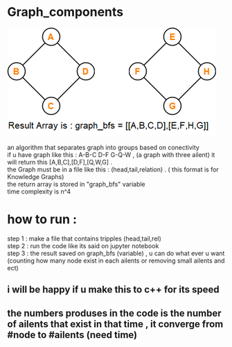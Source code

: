 # Graph_components
![alt text](https://raw.githubusercontent.com/saeedizade/Graph_components/master/example.png?raw=true "Example of what it dose")

an algorithm that separates graph into groups based on conectivity <br />
 if u have graph like this : A-B-C   D-F   G-Q-W , (a graph with three ailent) it will return this  [A,B,C],[D,F],[Q,W,G] . <br />
 the Graph must be in a file like this : (head,tail,relation)  . ( this format is for Knowledge Graphs) <br />
 the return array is stored in "graph_bfs" variable <br />
 time complexity is n^4 <br />

# how to run :
step 1 : make a file that contains tripples (head,tail,rel) <br />
step 2 : run the code like its said on jupyter notebook <br />
step 3 : the result saved on graph_bfs (variable) , u can do what ever u want (counting how many node exist in each ailents or removing small ailents and ect) <br />

## i will be happy if u make this to c++ for its speed
## the numbers produses in the code is the number of ailents that exist in that time , it converge from #node to #ailents (need time)

